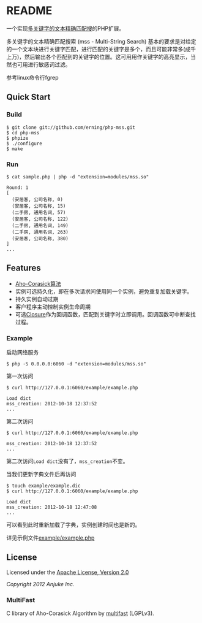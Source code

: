 # README

一个实现[多关键字的文本精确匹配搜][1]的PHP扩展。

多关键字的文本精确匹配搜索 (mss - Multi-String Search)
基本的要求是对给定的一个文本块进行关键字匹配，进行匹配的关键字是多个，而且可能非常多(成千上万)，然后输出各个匹配到的关键字的位置。这可用用作关键字的高亮显示，当然也可用进行敏感词过滤。

参考linux命令行fgrep

## Quick Start

### Build
```text
$ git clone git://github.com/erning/php-mss.git
$ cd php-mss
$ phpize
$ ./configure
$ make
```

### Run
```text
$ cat sample.php | php -d "extension=modules/mss.so"

Round: 1
[
  (安居客, 公司名称, 0)
  (安居客, 公司名称, 15)
  (二手房, 通用名词, 57)
  (安居客, 公司名称, 122)
  (二手房, 通用名词, 149)
  (二手房, 通用名词, 263)
  (安居客, 公司名称, 380)
]
...

```

## Features

* [Aho-Corasick算法][4]
* 实例可选持久化，即在多次请求间使用同一个实例，避免重复加载关键字。
* 持久实例自动过期
* 客户程序主动控制实例生命周期
* 可选[Closure][3]作为回调函数，匹配到关键字时立即调用。回调函数可中断查找过程。

### Example

启动网络服务

```text
$ php -S 0.0.0.0:6060 -d "extension=modules/mss.so"
```

第一次访问

```text
$ curl http://127.0.0.1:6060/example/example.php

Load dict
mss_creation: 2012-10-18 12:37:52
...
```

第二次访问

```text
$ curl http://127.0.0.1:6060/example/example.php

mss_creation: 2012-10-18 12:37:52
...
```

第二次访问`Load dict`没有了，`mss_creation`不变。

当我们更新字典文件后再访问

```
$ touch example/example.dic
$ curl http://127.0.0.1:6060/example/example.php

Load dict
mss_creation: 2012-10-18 12:47:08
...
```

可以看到此时重新加载了字典，实例创建时间也是新的。

详见示例文件[example/example.php](example/example.php)

## License

Licensed under the [Apache License, Version 2.0](LICENSE)

*Copyright 2012 Anjuke Inc.*

### MultiFast

C library of Aho-Corasick Algorithm by [multifast][2] (LGPLv3).

  [1]: https://gist.github.com/1399772
  [2]: http://sourceforge.net/projects/multifast/
  [3]: http://php.net/manual/en/functions.anonymous.php
  [4]: http://en.wikipedia.org/wiki/Aho%E2%80%93Corasick_string_matching_algorithm

